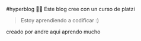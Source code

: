 #hyperblog  👩‍💻 
Este blog cree con un curso de platzi 
>Estoy aprendiendo a codificar :) 

creado por andre 
aqui aprendo mucho 



